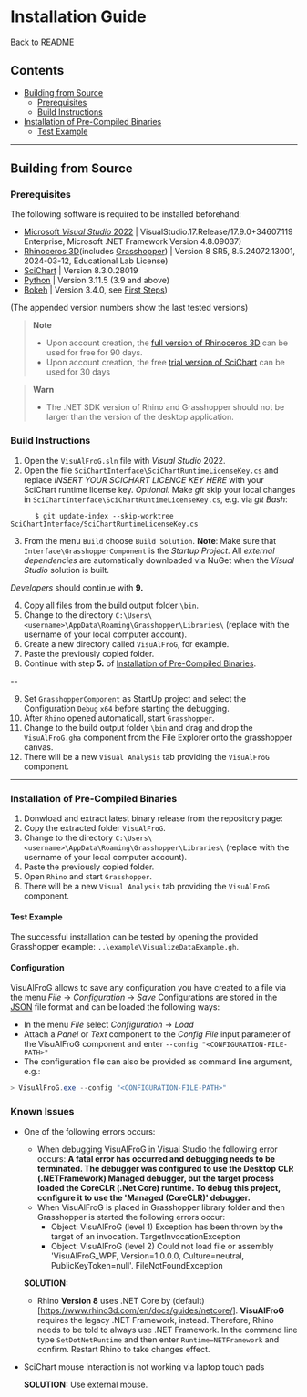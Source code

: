 
# Installation Guide

[Back to README](../README.md)

<!-- TOC -->

## Contents

- [Building from Source](#building-from-source)
    - [Prerequisites](#prerequisites)
    - [Build Instructions](#build-instructions)
- [Installation of Pre-Compiled Binaries](#installation-of-pre-compiled-binaries)
  - [Test Example](#test-example)

<!-- /TOC -->
-----



<!-- ###################################################################### -->
## Building from Source

<!-- ###################################################################### -->
### Prerequisites

The following software is required to be installed beforehand:
- [Microsoft *Visual Studio* 2022](https://visualstudio.microsoft.com/vs/)  |  VisualStudio.17.Release/17.9.0+34607.119 Enterprise, Microsoft .NET Framework Version 4.8.09037)
- [Rhinoceros 3D](https://www.rhino3d.com/)(includes [Grasshopper](https://www.grasshopper3d.com/))  |  Version 8 SR5, 8.5.24072.13001, 2024-03-12, Educational Lab License)
- [SciChart](https://www.scichart.com/)  |  Version 8.3.0.28019
- [Python](https://www.python.org/downloads/)  |  Version 3.11.5 (3.9 and above)
- [Bokeh](https://bokeh.org/)  |  Version 3.4.0, see [First Steps](https://docs.bokeh.org/en/latest/docs/first_steps.html#first-steps))

(The appended version numbers show the last tested versions)

> **Note**
> - Upon account creation, the [full version of Rhinoceros 3D](https://www.rhino3d.com/download/rhino-for-windows/evaluation) can be used for free for 90 days.
> - Upon account creation, the free [trial version of SciChart](https://www.scichart.com/getting-started/scichart-wpf/) can be used for 30 days

> **Warn**
> - The .NET SDK version of Rhino and Grasshopper should not be larger than the version of the desktop application.


<!-- ###################################################################### -->
### Build Instructions

1. Open the `VisuAlFroG.sln` file with *Visual Studio* 2022.
2. Open the file  `SciChartInterface\SciChartRuntimeLicenseKey.cs` and replace *INSERT YOUR SCICHART LICENCE KEY HERE* with your SciChart runtime license key.
   *Optional:* Make *git* skip your local changes in `SciChartInterface\SciChartRuntimeLicenseKey.cs`, e.g. via *git Bash*:
```console
      $ git update-index --skip-worktree SciChartInterface/SciChartRuntimeLicenseKey.cs
```
3. From the menu `Build` choose `Build Solution`. **Note**: Make sure that `Interface\GrasshopperComponent` is the *Startup Project*.
   All *external dependencies* are automatically downloaded via NuGet when the *Visual Studio* solution is built.

*Developers* should continue with **9.**

4. Copy all files from the build output folder `\bin`.
5. Change to the directory `C:\Users\<username>\AppData\Roaming\Grasshopper\Libraries\` (replace <username> with the username of your local computer account).
6. Create a new directory called `VisuAlFroG`, for example.
7. Paste the previously copied folder.
8. Continue with step **5.** of [Installation of Pre-Compiled Binaries](#installation-of-pre-compiled-binaries).
  
--

9. Set `GrasshopperComponent` as StartUp project and select the Configuration `Debug` `x64` before starting the debugging.
10. After `Rhino` opened automaticall, start `Grasshopper`.
11. Change to the build output folder `\bin` and drag and drop the `VisuAlFroG.gha` component from the File Explorer onto the grasshopper canvas.
12. There will be a new `Visual Analysis` tab providing the `VisuAlFroG` component. 


-----
<!-- ###################################################################### -->
### Installation of Pre-Compiled Binaries

1. Donwload and extract latest binary release from the repository page: *<todo>*
2. Copy the extracted folder `VisuAlFroG`.
3. Change to the directory `C:\Users\<username>\AppData\Roaming\Grasshopper\Libraries\` (replace <username> with the username of your local computer account).
4. Paste the previously copied folder.
5. Open `Rhino` and start `Grasshopper`.
6. There will be a new `Visual Analysis` tab providing the `VisuAlFroG` component. 


<!-- ###################################################################### -->
#### Test Example

The successful installation can be tested by opening the provided Grasshopper example: `..\example\VisualizeDataExample.gh`.


<!-- ###################################################################### -->
#### Configuration

VisuAlFroG allows to save any configuration you have created to a file via the menu *File* -> *Configuration* -> *Save*
Configurations are stored in the [JSON](https://www.json.org/json-en.html) file format and can be loaded the following ways:
- In the menu *File* select *Configuration* -> *Load* 
- Attach a *Panel* or *Text* component to the *Config File* input parameter of the VisuAlFroG component and enter `--config "<CONFIGURATION-FILE-PATH>"`
- The configuration file can also be provided as command line argument, e.g.: 
```Powershell
> VisuAlFroG.exe --config "<CONFIGURATION-FILE-PATH>"
```

<!-- ###################################################################### -->
### Known Issues

- One of the following errors occurs:
  - When debugging VisuAlFroG in Visual Studio the following error occurs: **A fatal error has occurred and debugging needs to be terminated. The debugger was configured to use the Desktop CLR (.NETFramework) Managed debugger, but the target process loaded the CoreCLR (.Net Core) runtime. To debug this project, configure it to use the 'Managed (CoreCLR)' debugger.**
  - When VisuAlFroG is placed in Grasshopper library folder and then Grasshopper is started the following errors occur: 
    - Object: VisuAlFroG (level 1) Exception has been thrown by the target of an invocation. TargetInvocationException
    - Object: VisuAlFroG (level 2) Could not load file or assembly 'VisuAlFroG_WPF, Version=1.0.0.0, Culture=neutral, PublicKeyToken=null'. FileNotFoundException

  **SOLUTION:**
  - Rhino **Version 8** uses .NET Core by (default)[https://www.rhino3d.com/en/docs/guides/netcore/]. 
  **VisuAlFroG** requires the legacy .NET Framework, instead.
  Therefore, Rhino needs to be told to always use .NET Framework.
  In the command line type `SetDotNetRuntime` and then enter `Runtime=NETFramework` and confirm.
  Restart Rhino to take changes effect.

- SciChart mouse interaction is not working via laptop touch pads

  **SOLUTION:**
  Use external mouse. 

<!-- ###################################################################### -->


